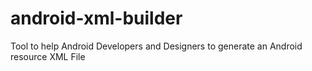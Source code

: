 android-xml-builder
===================

Tool to help Android Developers and Designers to generate an Android resource XML File
